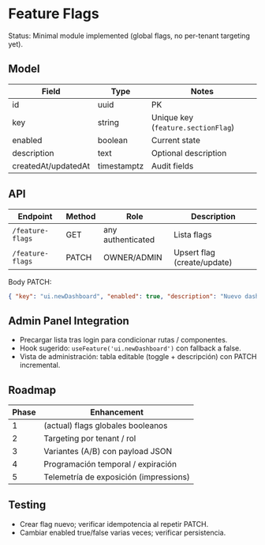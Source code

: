 # Feature Flags

Status: Minimal module implemented (global flags, no per-tenant targeting yet).

## Model
| Field | Type | Notes |
|-------|------|-------|
| id | uuid | PK |
| key | string | Unique key (`feature.sectionFlag`) |
| enabled | boolean | Current state |
| description | text | Optional description |
| createdAt/updatedAt | timestamptz | Audit fields |

## API
| Endpoint | Method | Role | Description |
|----------|--------|------|-------------|
| `/feature-flags` | GET | any authenticated | Lista flags |
| `/feature-flags` | PATCH | OWNER/ADMIN | Upsert flag (create/update) |

Body PATCH:
```json
{ "key": "ui.newDashboard", "enabled": true, "description": "Nuevo dashboard reactivo" }
```

## Admin Panel Integration
- Precargar lista tras login para condicionar rutas / componentes.
- Hook sugerido: `useFeature('ui.newDashboard')` con fallback a false.
- Vista de administración: tabla editable (toggle + descripción) con PATCH incremental.

## Roadmap
| Phase | Enhancement |
|-------|------------|
| 1 | (actual) flags globales booleanos |
| 2 | Targeting por tenant / rol |
| 3 | Variantes (A/B) con payload JSON |
| 4 | Programación temporal / expiración |
| 5 | Telemetría de exposición (impressions) |

## Testing
- Crear flag nuevo; verificar idempotencia al repetir PATCH.
- Cambiar enabled true/false varias veces; verificar persistencia.
